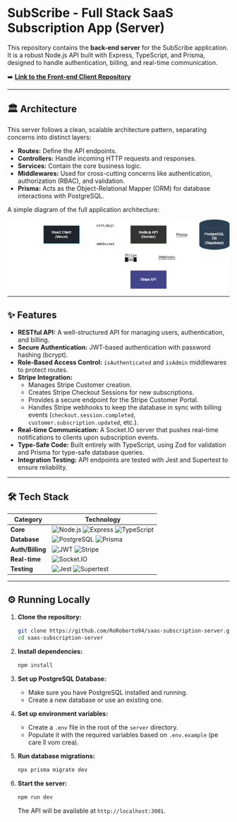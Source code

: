 # SubScribe - Full Stack SaaS Subscription App (Server)

This repository contains the **back-end server** for the SubScribe application. It is a robust Node.js API built with Express, TypeScript, and Prisma, designed to handle authentication, billing, and real-time communication.

➡️ **[Link to the Front-end Client Repository](https://github.com/RoRoberto94/saas-subscription-client)**

---

## 🏛️ Architecture

This server follows a clean, scalable architecture pattern, separating concerns into distinct layers:

- **Routes:** Define the API endpoints.
- **Controllers:** Handle incoming HTTP requests and responses.
- **Services:** Contain the core business logic.
- **Middlewares:** Used for cross-cutting concerns like authentication, authorization (RBAC), and validation.
- **Prisma:** Acts as the Object-Relational Mapper (ORM) for database interactions with PostgreSQL.

A simple diagram of the full application architecture:

![Application Architecture](https://github.com/RoRoberto94/saas-subscription-server/blob/main/docs/architecture-diagram.png?raw=true)

---

## ✨ Features

- **RESTful API:** A well-structured API for managing users, authentication, and billing.
- **Secure Authentication:** JWT-based authentication with password hashing (bcrypt).
- **Role-Based Access Control:** `isAuthenticated` and `isAdmin` middlewares to protect routes.
- **Stripe Integration:**
  - Manages Stripe Customer creation.
  - Creates Stripe Checkout Sessions for new subscriptions.
  - Provides a secure endpoint for the Stripe Customer Portal.
  - Handles Stripe webhooks to keep the database in sync with billing events (`checkout.session.completed`, `customer.subscription.updated`, etc.).
- **Real-time Communication:** A Socket.IO server that pushes real-time notifications to clients upon subscription events.
- **Type-Safe Code:** Built entirely with TypeScript, using Zod for validation and Prisma for type-safe database queries.
- **Integration Testing:** API endpoints are tested with Jest and Supertest to ensure reliability.

---

## 🛠️ Tech Stack

| Category         | Technology                                                                                                                                                                                                                                                                 |
| ---------------- | -------------------------------------------------------------------------------------------------------------------------------------------------------------------------------------------------------------------------------------------------------------------------- |
| **Core**         | ![Node.js](https://img.shields.io/badge/-Node.js-339933?logo=node.js&logoColor=white) ![Express](https://img.shields.io/badge/-Express-000000?logo=express&logoColor=white) ![TypeScript](https://img.shields.io/badge/-TypeScript-3178C6?logo=typescript&logoColor=white) |
| **Database**     | ![PostgreSQL](https://img.shields.io/badge/-PostgreSQL-4169E1?logo=postgresql&logoColor=white) ![Prisma](https://img.shields.io/badge/-Prisma-2D3748?logo=prisma&logoColor=white)                                                                                          |
| **Auth/Billing** | ![JWT](https://img.shields.io/badge/-JWT-000000?logo=jsonwebtokens&logoColor=white) ![Stripe](https://img.shields.io/badge/-Stripe-626CD9?logo=stripe&logoColor=white)                                                                                                     |
| **Real-time**    | ![Socket.IO](https://img.shields.io/badge/-Socket.IO-010101?logo=socket.io&logoColor=white)                                                                                                                                                                                |
| **Testing**      | ![Jest](https://img.shields.io/badge/-Jest-C21325?logo=jest&logoColor=white) ![Supertest](https://img.shields.io/badge/-Supertest-E33332)                                                                                                                                  |

---

## ⚙️ Running Locally

1.  **Clone the repository:**

    ```bash
    git clone https://github.com/RoRoberto94/saas-subscription-server.git
    cd saas-subscription-server
    ```

2.  **Install dependencies:**

    ```bash
    npm install
    ```

3.  **Set up PostgreSQL Database:**

    - Make sure you have PostgreSQL installed and running.
    - Create a new database or use an existing one.

4.  **Set up environment variables:**

    - Create a `.env` file in the root of the `server` directory.
    - Populate it with the required variables based on `.env.example` (pe care îl vom crea).

5.  **Run database migrations:**

    ```bash
    npx prisma migrate dev
    ```

6.  **Start the server:**
    ```bash
    npm run dev
    ```
    The API will be available at `http://localhost:3001`.
